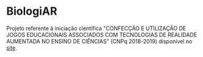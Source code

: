 # BiologiAR
Projeto referente à iniciação científica "CONFECÇÃO E UTILIZAÇÃO DE JOGOS EDUCACIONAIS ASSOCIADOS COM TECNOLOGIAS DE REALIDADE AUMENTADA NO ENSINO DE CIÊNCIAS" (CNPq 2018-2019) disponível no [site](https://biologiar.github.io/).
